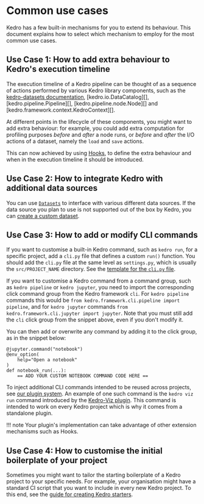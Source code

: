 # Common use cases

Kedro has a few built-in mechanisms for you to extend its behaviour. This document explains how to select which mechanism to employ for the most common use cases.

## Use Case 1: How to add extra behaviour to Kedro's execution timeline

The execution timeline of a Kedro pipeline can be thought of as a sequence of actions performed by various Kedro library components, such as the [kedro-datasets documentation](https://docs.kedro.org/projects/kedro-datasets/en/stable/), [kedro.io.DataCatalog][], [kedro.pipeline.Pipeline][], [kedro.pipeline.node.Node][] and [kedro.framework.context.KedroContext][].

At different points in the lifecycle of these components, you might want to add extra behaviour: for example, you could add extra computation for profiling purposes _before_ and _after_ a node runs, or _before_ and _after_ the I/O actions of a dataset, namely the `load` and `save` actions.

This can now achieved by using [Hooks](./hooks/introduction.md), to define the extra behaviour and when in the execution timeline it should be introduced.

## Use Case 2: How to integrate Kedro with additional data sources

You can use [`Datasets`](https://docs.kedro.org/projects/kedro-datasets/en/stable/) to interface with various different data sources. If the data source you plan to use is not supported out of the box by Kedro, you can [create a custom dataset](./how_to_create_a_custom_dataset.md).

## Use Case 3: How to add or modify CLI commands

If you want to customise a built-in Kedro command, such as `kedro run`, for a specific project, add a `cli.py` file that defines a custom `run()` function. You should add the `cli.py` file at the same level as `settings.py`, which is usually the `src/PROJECT_NAME` directory. See the [template for the `cli.py` file](../getting-started/commands_reference.md#customise-or-override-project-specific-kedro-commands).


If you want to customise a Kedro command from a command group, such as `kedro pipeline` or `kedro jupyter`, you need to import the corresponding click command group from the Kedro framework `cli`. For `kedro pipeline` commands this would be `from kedro.framework.cli.pipeline import pipeline`, and for `kedro jupyter` commands `from kedro.framework.cli.jupyter import jupyter`. Note that you must still add the `cli` click group from the snippet above, even if you don't modify it.

You can then add or overwrite any command by adding it to the click group, as in the snippet below:
```
@jupyter.command("notebook")
@env_option(
    help="Open a notebook"
)
def notebook_run(...):
    == ADD YOUR CUSTOM NOTEBOOK COMMAND CODE HERE ==
```

To inject additional CLI commands intended to be reused across projects, see [our plugin system](./plugins.md). An example of one such command is the `kedro viz run` command introduced by the [Kedro-Viz plugin](https://github.com/kedro-org/kedro-viz). This command is intended to work on every Kedro project which is why it comes from a standalone plugin.

!!! note
    Your plugin's implementation can take advantage of other extension mechanisms such as Hooks.

## Use Case 4: How to customise the initial boilerplate of your project

Sometimes you might want to tailor the starting boilerplate of a Kedro project to your specific needs. For example, your organisation might have a standard CI script that you want to include in every new Kedro project. To this end, see the [guide for creating Kedro starters](./create_a_starter.md).
